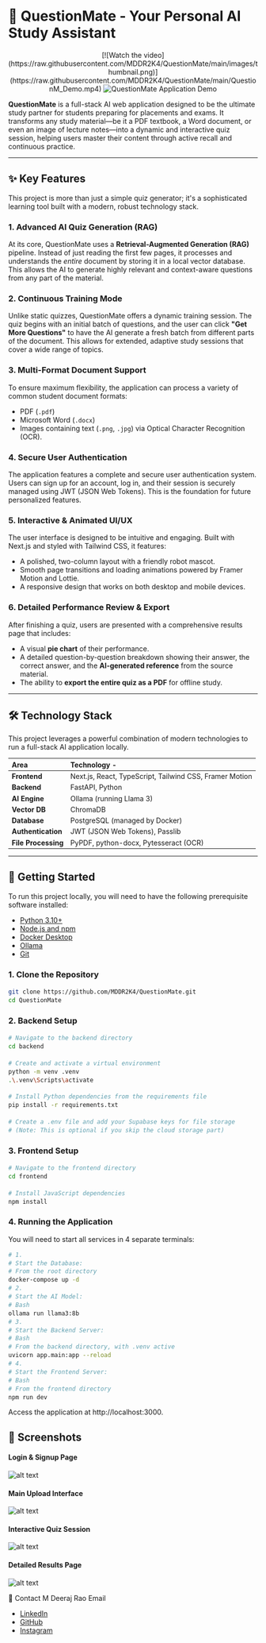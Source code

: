 # 🤖 QuestionMate - Your Personal AI Study Assistant

<p align="center">
  [![Watch the video](https://raw.githubusercontent.com/MDDR2K4/QuestionMate/main/images/thumbnail.png)](https://raw.githubusercontent.com/MDDR2K4/QuestionMate/main/QuestionM_Demo.mp4)
  <img src=""C:\Users\M DEERAJ\OneDrive\Desktop\QuestionMate\images\thumbnail.png"" alt="QuestionMate Application Demo">
</p>

**QuestionMate** is a full-stack AI web application designed to be the ultimate study partner for students preparing for placements and exams. It transforms any study material—be it a PDF textbook, a Word document, or even an image of lecture notes—into a dynamic and interactive quiz session, helping users master their content through active recall and continuous practice.

---

## ✨ Key Features

This project is more than just a simple quiz generator; it's a sophisticated learning tool built with a modern, robust technology stack.

### 1. **Advanced AI Quiz Generation (RAG)**
At its core, QuestionMate uses a **Retrieval-Augmented Generation (RAG)** pipeline. Instead of just reading the first few pages, it processes and understands the *entire* document by storing it in a local vector database. This allows the AI to generate highly relevant and context-aware questions from any part of the material.

### 2. **Continuous Training Mode**
Unlike static quizzes, QuestionMate offers a dynamic training session. The quiz begins with an initial batch of questions, and the user can click **"Get More Questions"** to have the AI generate a fresh batch from different parts of the document. This allows for extended, adaptive study sessions that cover a wide range of topics.

### 3. **Multi-Format Document Support**
To ensure maximum flexibility, the application can process a variety of common student document formats:
-   PDF (`.pdf`)
-   Microsoft Word (`.docx`)
-   Images containing text (`.png`, `.jpg`) via Optical Character Recognition (OCR).

### 4. **Secure User Authentication**
The application features a complete and secure user authentication system. Users can sign up for an account, log in, and their session is securely managed using JWT (JSON Web Tokens). This is the foundation for future personalized features.

### 5. **Interactive & Animated UI/UX**
The user interface is designed to be intuitive and engaging. Built with Next.js and styled with Tailwind CSS, it features:
-   A polished, two-column layout with a friendly robot mascot.
-   Smooth page transitions and loading animations powered by Framer Motion and Lottie.
-   A responsive design that works on both desktop and mobile devices.

### 6. **Detailed Performance Review & Export**
After finishing a quiz, users are presented with a comprehensive results page that includes:
-   A visual **pie chart** of their performance.
-   A detailed question-by-question breakdown showing their answer, the correct answer, and the **AI-generated reference** from the source material.
-   The ability to **export the entire quiz as a PDF** for offline study.

---

## 🛠️ Technology Stack

This project leverages a powerful combination of modern technologies to run a full-stack AI application locally.

| Area                | Technology                                                                                                                                                                                                                                                                                                                                                                                                                                                                                                                                                                                                                                                                                                                                                                                                                                                                                                                                                                                                                                                                                                                                                                                                                                                                                                                                                                                                                                                                                                                                                                                                                                                                                                                                                                                                                                                                                                                                                                                                                                                                                                                                                                                                                                                                                                                                                                                                                                                                                                                                                                                                                                                                                                                                                                                                                                                                                                                                                                                                                                                                                                                                                                                                                                                                                                                                                                                                                                                                                                                                                                                                                                                                                                                                                                                                                                                                                                                                                                                                                                                                                                                                                                                                                                                                                                                                                                                                                                                                                                                                                                                                                                                                                                                                                                                                                                                                                                                                                                                                                                                                                                                                                                                                                                                                                                                                                                                                                                                                                                                                                                                                                                                                                                                                                                                                                                                                                                                                                                                                                                                                                                                                                                                                                                                                                                                                                                                                                                                                                                                                                                                                                                                                                                                                                                                                                                                                                                                                                                                                                                                                                                                                                                                                                                                                                                                                                                                                                                                                                                                                                                                                                                                                                                                                                                                                                                                                                                                                                                                                                                                                                                                                                                                                                                                                                                                                                                                                                                                                                                                                                                                                                                                                                                                                                                                                                                                                                                                                                                                                                                                                                                                                                                                                                                                                                                                                                                                                                                                                                                                                                                                                                                                                                                                                                                                                                                                                                                                                                                                                                                                                                                                                                                                                                                                                                                                                                                                                                                                                                                                                                                                                                                                                                                                                                                                                                                                                                                                                                                                                                                                                                                                                                                                                                                                                                                                                                                                                                                                                                                                                                                                                                                                                                                                                                                                                                                                                                                                                                                                                                                                                                                                                                                                                                                                                                                                                                                                                                                                                                                                                                                                                                                                                                                                                                                                                                                                                                                                                                                                                                                                                                                                                                                                                                                                                                                                                                                                                                                                                                                                                                                                                                                                                                                                                                                                                                                                                                                                                                                                                                                                                                                                                                                                                                                                                                                                                                                                                                                                                                                                                                                                                                                                                                                                                                                                                                                                                                                                                                                                                                                                                                                                                                                                                                                                                                                                                                                                                                                                                                                                                                                                                                                                                                                                                                                                                                                                                                                                                                                                                                                                                                                                                                                                                                                                                                                                                                                                                                                                                                                                                                                                                                                                                                                                                                                                                                                                                                                                                                                                                                                                                                                                                                                                                                                                                                                                                                                                                                                                                                                                                                                                                                                                                                                                                                                                                                                                                                                                                                                                                                                                                                                                                                                                                                                                                                                                                                                                                                                                                                                                                                                                                                                                                                                                                                                                                                                                                                                                                                                                                                                                                                                                                                                                                                                                                                                                                                                                                                                                                                                                                                                                                                                                                                                                                                                                                                                                                                                                                                                                                                                                                                                                                                                                                                                                                                                                                                                                                                                                                                                                                                                                                                                                                                                                                                                                                                                                                                                                                                                                                                                                                                                                                                                                                                                                                                                                                                                                                                                                                                                                                                                                                                                                                                                                                                                                                                                                                                                                                                                                                                                                                                                                                                                                                                                                                                                                                                                                                                                                                                                                                                                                                                                                                                                                                                                                                                                                                                                                                                                                                                                                                                                                                                                                                                                                                                                                                                                                                                                                                                                                                                                                                                                                                                                                                                                                                                                                                                                                                                                                                                                                                                                                                                                                                                                                                                                                                                                                                                                                                                                                                                                                                                                                                                                                                                                                                                                                                                                                                                                                                                                                                                                                                                                                                                                                                                                                                                                                                                                                                                                                                                                                                                                                                                                                                                                                                                                                                                                                                                                                                                                                                                                                                                                                                                                                                                                                                                                                                                                                                                                                                                                                                                                                                                                                                                                                                                                                                                                                                                                                                                                                                                                                                                                                                                                                                                                                                                                                                                                                                                                                                                                                                                                                                                                                                                                                                                                                                                                                                                                                                                                                                                                                                                                                                                                                                                                                                                                                                                                                                                                                                                                                                                                                                                                                                                                                                                                                                                                                                                                                                                                                                                                                                                                                                                                                                                                                                                                                                                                                                                                                                                                                                                                                                                                                                       - |
| :------------------ | :------------------------------------------------------------------------------------------------------------------------------------------------------------------------------------------------------------------------------------------------- |
| **Frontend**        | Next.js, React, TypeScript, Tailwind CSS, Framer Motion                                                                                                                                                                                            |
| **Backend**         | FastAPI, Python                                                                                                                                                                                                                                    |
| **AI Engine**       | Ollama (running Llama 3)                                                                                                                                                                                                                           |
| **Vector DB**       | ChromaDB                                                                                                                                                                                                                                           |
| **Database**        | PostgreSQL (managed by Docker)                                                                                                                                                                                                                     |
| **Authentication**  | JWT (JSON Web Tokens), Passlib                                                                                                                                                                                                                     |
| **File Processing** | PyPDF, python-docx, Pytesseract (OCR)                                                                                                                                                                                                              |

---

## 🚀 Getting Started

To run this project locally, you will need to have the following prerequisite software installed:

*   [Python 3.10+](https://www.python.org/downloads/)
*   [Node.js and npm](https://nodejs.org/en/download/)
*   [Docker Desktop](https://www.docker.com/products/docker-desktop/)
*   [Ollama](https://ollama.com/)
*   [Git](https://git-scm.com/downloads/)

### 1. Clone the Repository

```bash
git clone https://github.com/MDDR2K4/QuestionMate.git
cd QuestionMate
```
### 2. Backend Setup
```bash
# Navigate to the backend directory
cd backend

# Create and activate a virtual environment
python -m venv .venv
.\.venv\Scripts\activate

# Install Python dependencies from the requirements file
pip install -r requirements.txt

# Create a .env file and add your Supabase keys for file storage
# (Note: This is optional if you skip the cloud storage part)
```
### 3. Frontend Setup
```bash
# Navigate to the frontend directory
cd frontend

# Install JavaScript dependencies
npm install
```
### 4. Running the Application

You will need to start all services in 4 separate terminals:
```bash
# 1.
# Start the Database:
# From the root directory
docker-compose up -d
# 2.
# Start the AI Model:
# Bash
ollama run llama3:8b
# 3.
# Start the Backend Server:
# Bash
# From the backend directory, with .venv active
uvicorn app.main:app --reload
# 4.
# Start the Frontend Server:
# Bash
# From the frontend directory
npm run dev
```
Access the application at http://localhost:3000.
## 📸 Screenshots

#### Login & Signup Page
![alt text](https://via.placeholder.com/600x350.png?text=Add+Login+Page+Screenshot)
#### Main Upload Interface
![alt text](https://via.placeholder.com/600x350.png?text=Add+Upload+Page+Screenshot)
#### Interactive Quiz Session
![alt text](https://via.placeholder.com/600x350.png?text=Add+Quiz+Page+Screenshot)
#### Detailed Results Page
![alt text](https://via.placeholder.com/600x350.png?text=Add+Results+Page+Screenshot)

👤 Contact
M Deeraj Rao
Email

*   [LinkedIn](https://www.linkedin.com/in/mdeerajdrao/)
*   [GitHub](https://github.com/MDDR2K4/)
*   [Instagram](https://www.instagram.com/dxxrxj/)

